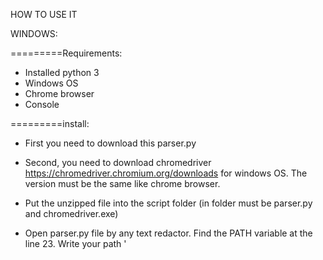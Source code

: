 HOW TO USE IT

WINDOWS:

=========Requirements:
- Installed python 3
- Windows OS
- Chrome browser
- Console

=========install:
- First you need to download this parser.py

- Second, you need to download chromedriver https://chromedriver.chromium.org/downloads
for windows OS. The version must be the same like chrome browser.

- Put the unzipped file into the script folder (in folder must be parser.py and chromedriver.exe)

- Open parser.py file by any text redactor. Find the PATH variable at the line 23. Write your path '<script folder>' (for example: PATH = 'D:/Desktop/reddit/')

=========lunch:
- Open powershell

- To lunch script you needs to install some libs:
type:

pip install --upgrade pip
pip install selenium

-Now you can lunch the script:
type:

python "<script folder>\parser.py" (for example: python "D:\Desktop\reddit\parser.py")

When script done it will create .txt file in the same folder.